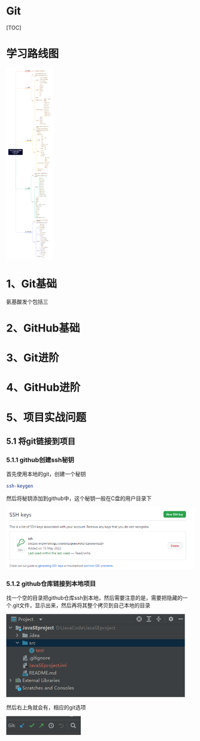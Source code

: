 # Git

[TOC]

# 学习路线图

<img src=".\pictures\learnroad.png" alt="Git & GitHub 学习路线 by 程序员鱼皮" style="zoom: 50%;" />

# 1、Git基础

氨基酸发个包括三

# 2、GitHub基础

# 3、Git进阶

# 4、GitHub进阶

# 5、项目实战问题

## 5.1 将git链接到项目

### 5.1.1 github创建ssh秘钥

首先使用本地的git，创建一个秘钥

```bash
ssh-keygen
```

然后将秘钥添加到github中，这个秘钥一般在C盘的用户目录下

![Untitled](./pictures/Untitled.png)

### 5.1.2 github仓库链接到本地项目

找一个空的目录把github仓库ssh到本地，然后需要注意的是，需要把隐藏的一个.git文件，显示出来，然后再将其整个拷贝到自己本地的目录

![Untitled](./pictures/Untitled%201.png)

然后右上角就会有，相应的git选项

![Untitled](./pictures/Untitled%202.png)